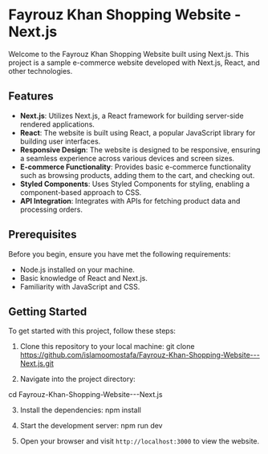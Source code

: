# Fayrouz Khan Shopping Website - Next.js

Welcome to the Fayrouz Khan Shopping Website built using Next.js. This project is a sample e-commerce website developed with Next.js, React, and other technologies.

## Features

- **Next.js**: Utilizes Next.js, a React framework for building server-side rendered applications.
- **React**: The website is built using React, a popular JavaScript library for building user interfaces.
- **Responsive Design**: The website is designed to be responsive, ensuring a seamless experience across various devices and screen sizes.
- **E-commerce Functionality**: Provides basic e-commerce functionality such as browsing products, adding them to the cart, and checking out.
- **Styled Components**: Uses Styled Components for styling, enabling a component-based approach to CSS.
- **API Integration**: Integrates with APIs for fetching product data and processing orders.

## Prerequisites

Before you begin, ensure you have met the following requirements:

- Node.js installed on your machine.
- Basic knowledge of React and Next.js.
- Familiarity with JavaScript and CSS.

## Getting Started

To get started with this project, follow these steps:

1. Clone this repository to your local machine:
git clone https://github.com/islamoomostafa/Fayrouz-Khan-Shopping-Website---Next.js.git

2. Navigate into the project directory:

cd Fayrouz-Khan-Shopping-Website---Next.js


3. Install the dependencies:
npm install


4. Start the development server:
npm run dev


5. Open your browser and visit `http://localhost:3000` to view the website.



